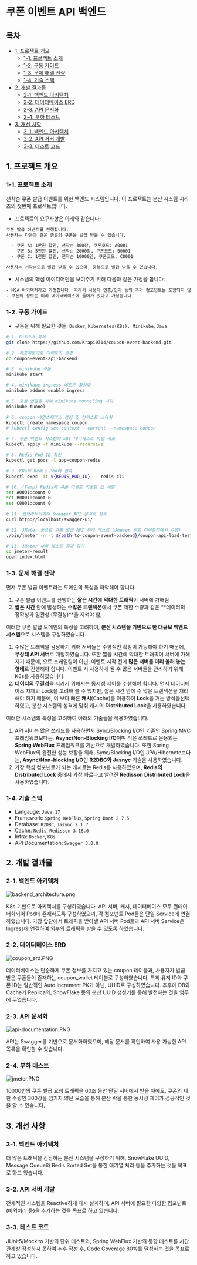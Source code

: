 # 쿠폰 이벤트 API 백엔드

## 목차

- [1. 프로젝트 개요](#1-프로젝트-개요)
  - [1-1. 프로젝트 소개](#1-1-프로젝트-소개)
  - [1-2. 구동 가이드](#1-2-구동-가이드)
  - [1-3. 문제 해결 전략](#1-3-문제-해결-전략)
  - [1-4. 기술 스택](#1-4-기술-스택)
- [2. 개발 결과물](#2-개발-결과물)
  - [2-1. 백엔드 아키텍처](#2-1-백엔드-아키텍처)
  - [2-2. 데이터베이스 ERD](#2-2-데이터베이스-erd)
  - [2-3. API 문서화](#2-3-api-문서화)
  - [2-4. 부하 테스트](#2-4-부하-테스트)
- [3. 개선 사항](#3-개선-사항)
  - [3-1. 백엔드 아키텍처](#3-1-백엔드-아키텍처)
  - [3-2. API 서버 개발](#3-2-api-서버-개발)
  - [3-3. 테스트 코드](#3-3-테스트-코드)

## 1. 프로젝트 개요

### 1-1. 프로젝트 소개

선착순 쿠폰 발급 이벤트를 위한 백엔드 시스템입니다.
이 프로젝트는 분산 시스템 시리즈의 첫번째 프로젝트입니다.

- 프로젝트의 요구사항은 아래와 같습니다:

```bash
쿠폰 발급 이벤트를 진행합니다.
사용자는 다음과 같은 종류의 쿠폰을 발급 받을 수 있습니다.

  - 쿠폰 A: 1만원 할인, 선착순 300장, 쿠폰코드: A0001
  - 쿠폰 B: 5천원 할인, 선착순 2000장, 쿠폰코드: B0001
  - 쿠폰 C: 1천원 할인, 천착순 10000만, 쿠폰코드: C0001

사용자는 선착순으로 발급 받을 수 있으며, 중복으로 발급 받을 수 없습니다.
```

- 시스템의 핵심 아이디어만을 보여주기 위해 다음과 같은 가정을 합니다:

```bash
- MSA 아키텍처라고 가정합니다. 따라서 사용자 인증/인가 등의 추가 컴포넌트는 포함되지 않습니다.
- 쿠폰의 정보는 미리 데이터베이스에 들어가 있다고 가정합니다.
```

### 1-2. 구동 가이드

- 구동을 위해 필요한 것들: `Docker`, `Kubernetes(K8s), Minikube`, `Java`

```bash
# 1. GitHub 복제
git clone https://github.com/Krapi0314/coupon-event-backend.git

# 2. 레포지토리로 디렉토리 변경
cd coupon-event-api-backend

# 3. minikube 구동
minikube start

# 4. minikbue ingress 에드온 활성화
minikube addons enable ingress

# 5. 로컬 연결을 위해 minikube tunneling 시작
minikube tunnel

# 6. coupon 네임스페이스 생성 및 컨텍스트 스위치
kubectl create namespace coupon
# kubectl config set-context --current --namespace coupon

# 7. 쿠폰 백엔드 시스템의 k8s 메니페스트 파일 배포
kubectl apply -f minikube --recursive

# 8. Redis Pod ID 확인
kubectl get pods -l app=coupon-redis

# 9. K8s의 Redis Pod에 접속
kubectl exec -it ${REDIS_POD_ID} -- redis-cli

# 10. (Temp) Redis에 쿠폰 이벤트 카운트 값 세팅
set A0001:count 0
set B0001:count 0
set C0001:count 0

# 11. 웹브라우저에서 Swagger API 문서로 접속
curl http://localhost/swagger-ui/

# 12. JMeter 등으로 쿠폰 발급 API 부하 테스트 (Jmeter 루트 디렉토리에서 수행)
./bin/jmeter -n -t ${path-to-coupon-event-backend}/coupon-api-load-test.jmx -l test.result -e -o ${path-to-coupon-event-backend}/jmeter-result

# 13. JMeter 부하 테스트 결과 확인
cd jmeter-result
open index.html
```

### 1-3. 문제 해결 전략

먼저 쿠폰 발급 이벤트라는 도메인의 특성을 파악해야 합니다.

1. 쿠폰 발급 이벤트를 진행하는 **짧은 시간**에 **막대한 트래픽**이 서버에 가해짐
2. **짧은 시간** 안에 발생하는 **수많은 트랜잭션**에서 쿠폰 제한 수량과 같은
   **데이터의 정확성과 일관성 (무결성)**을 지켜야 함,

이러한 쿠폰 발급 도메인의 특성을 고려하여,
**분산 시스템을 기반으로 한 대규모 백엔드 시스템**으로 시스템을 구성하였습니다.

1. 수많은 트래픽을 감당하기 위해 서버들은 수평적인 확장이 가능해야 하기 때문에,
   **무상태 API 서버**로 개발하였습니다. 또한 짧을 시간에 막대한 트래픽이 서버에 가해지기 때문에,
   오토 스케일링이 아닌, 이벤트 시작 전에 **많은 서버를 미리 올려 놓는 형태**로 진행해야 합니다.
   이벤트 시 사용하게 될 수 많은 서버들을 관리하기 위해 K8s를 사용하였습니다.
2. **데이터의 무결성**을 지키기 위해서는 동시성 제어를 수행해야 합니다.
   먼저 데이터베이스 자체의 Lock을 고려해 볼 수 있지만, 짧은 시간 안에 수 많은 트랜잭션을
   처리해야 하기 때문에, 이 보다 빠른 **캐시**(Cache)를 이용하여 **Lock**을 거는 방식을선택하였고,
   분산 시스템의 성격에 맞춰 캐시의 **Distributed Lock**을 사용하였습니다.

이러한 시스템의 특성을 고려하여 아래의 기술들을 적용하였습니다.

1. API 서버는 많은 쓰레드를 사용하면서 Sync/Blocking I/O인 기존의 Spring MVC 프레임워크보다는,
   **Async/Non-Blocking I/O**이며 적은 쓰레드로 운용되는 **Spring WebFlux** 프레임워크를
   기반으로 개발하였습니다. 또한 Spring WebFlux의 완전한 성능 보장을 위해,
   Sync/Blocking I/O인 JPA/Hibernete보다는, **Async/Non-blocking I/O**인
   **R2DBC와 Jasnyc** 기술을 사용하였습니다.
2. 가장 핵심 컴포넌트가 되는 캐시로는 Redis를 사용하였으며,
   **Redis의 Distributed Lock** 중에서 가장 빠르다고 알려진
   **Redisson Distributed Lock**을 사용하였습니다.

### 1-4. 기술 스택

- Langauge: `Java 17`
- Framework: `Spring WebFlux`, `Spring Boot 2.7.5`
- Database: `R2DBC`, `Jasync 2.1.7`
- Cache: `Redis`, `Redisson 3.18.0`
- Infra: `Docker`, `K8s`
- API Documentation: `Swagger 3.0.0`

## 2. 개발 결과물

### 2-1. 백엔드 아키텍처

![backend_architecture.png](./images/backend_architecture.png)

K8s 기반으로 아키텍처를 구성하였습니다.
API 서버, 캐시, 데이터베이스 모두 컨테이너화되어 Pod에 존재하도록 구성하였으며,
각 컴포넌트 Pod들은 단일 Service에 연결하였습니다.
가장 앞단에서 트래픽을 받아낼 API 서버 Pod들과 API 서버 Service은 Ingress에 연결하여
외부의 트래픽을 받을 수 있도록 하였습니다.

### 2-2. 데이터베이스 ERD

![coupon_erd.PNG](./images/coupon_erd.PNG)

데이터베이스는 단순하게 쿠폰 정보를 가지고 있는 coupon 테이블과,
사용자가 발급 받은 쿠폰들이 존재하는 coupon_wallet 테이블로 구성하였습니다.
특히 유저 ID와 쿠폰 ID는 일반적인 Auto Increment PK가 아닌, UUID로 구성하였습니다.
추후에 DB와 Cache가 Replica와, SnowFlake 등의 분산 UUID 생성기를 통해
발전하는 것을 염두에 두었습니다.

### 2-3. API 문서화

![api-documentation.PNG](./images/api-documentation.PNG)

API는 Swagger를 기반으로 문서화하였으며,
해당 문서를 확인하여 사용 가능한 API 목록을 확인할 수 있습니다.

### 2-4. 부하 테스트

![jmeter.PNG](./images/jmeter.PNG)

10000번의 쿠폰 발급 요청 트래픽을 60초 동안 단일 서버에서 받을 때에도,
쿠폰의 제한 수량인 300장을 넘기지 않은 모습을 통해 분산 락을 통한 동시성 제어가
성공적인 것을 알 수 있습니다.

## 3. 개선 사항

### 3-1. 백엔드 아키텍처

더 많은 트래픽을 감당하는 분산 시스템을 구성하기 위해, SnowFlake UUID, Message Queue와
Redis Sorted Set을 통한 대기열 처리 등을 추가하는 것을 목표로 하고 있습니다.

### 3-2. API 서버 개발

전체적인 시스템을 Reactive하게 다시 설계하며,
API 서버에 필요한 다양한 컴포넌트 (예외처리 등)을 추가하는 것을 목표로 하고 있습니다.

### 3-3. 테스트 코드

JUnit5/Mockito 기반의 단위 테스트와,
Spring WebFlux 기반의 통합 테스트를 시간 관계상 작성하지 못하여 추후 작성 후,
Code Coverage 80%를 달성하는 것을 목표로 하고 있습니다.
